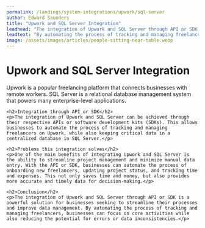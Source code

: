 ```yaml
---
permalink: /landings/system-integrations/upwork/sql-server
author: Edward Saunders
title: "Upwork and SQL Server Integration"
leadhead: "The integration of Upwork and SQL Server through API or SDK is a powerful solution for businesses seeking to streamline their processes and improve data management"
leadtext: "By automating the process of tracking and managing freelancers, businesses can focus on core activities while also reducing the potential for errors or data inconsistencies."
image: /assets/images/articles/people-sitting-near-table.webp
---
```

<div class="arttext">	<h1>Upwork and SQL Server Integration</h1>
	<p>Upwork is a popular freelancing platform that connects businesses with remote workers. SQL Server is a relational database management system that powers many enterprise-level applications.</p>

	<h2>Integration through API or SDK</h2>
	<p>The integration of Upwork and SQL Server can be achieved through their respective APIs or software development kits (SDKs). This allows businesses to automate the process of tracking and managing freelancers on Upwork, while also keeping critical data in a centralized database in SQL Server.</p>

	<h2>Problems this integration solves</h2>
	<p>One of the main benefits of integrating Upwork and SQL Server is the ability to streamline project management and minimize manual data entry. With the API or SDK, businesses can automate the process of onboarding new freelancers, updating project status, and tracking time and expenses. This not only saves time and money, but also provides more accurate and timely data for decision-making.</p>

	<h2>Conclusion</h2>
	<p>The integration of Upwork and SQL Server through API or SDK is a powerful solution for businesses seeking to streamline their processes and improve data management. By automating the process of tracking and managing freelancers, businesses can focus on core activities while also reducing the potential for errors or data inconsistencies.</p>
</div>